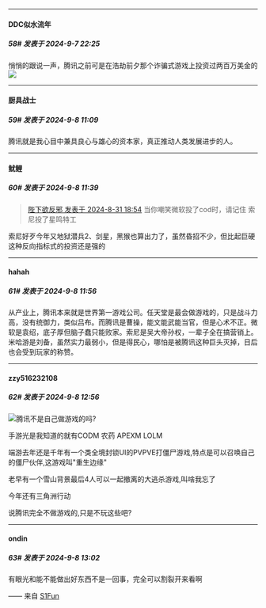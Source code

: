 ﻿
*****

####  DDC似水流年  
##### 58#       发表于 2024-9-7 22:25

悄悄的跟说一声，腾讯之前可是在浩劫前夕那个诈骗式游戏上投资过两百万美金的<img src="https://static.saraba1st.com/image/smiley/face2017/049.png" referrerpolicy="no-referrer">


*****

####  厨具战士  
##### 59#       发表于 2024-9-8 11:09

腾讯就是我心目中兼具良心与雄心的资本家，真正推动人类发展进步的人。


*****

####  鱿鲤  
##### 60#       发表于 2024-9-8 11:39

<blockquote><a href="httphttps://bbs.saraba1st.com/2b/forum.php?mod=redirect&amp;goto=findpost&amp;pid=66074530&amp;ptid=2197403" target="_blank">陛下欲反邪 发表于 2024-8-31 18:54</a>
当你嘲笑微软投了cod时，请记住 索尼投了星鸣特工</blockquote>
索尼好歹今年又地狱潜兵2、剑星，黑猴也算出力了，虽然昏招不少，但比起巨硬这种反向指标式的投资还是强的


*****

####  hahah  
##### 61#       发表于 2024-9-8 11:56

从产业上，腾讯本来就是世界第一游戏公司。任天堂是最会做游戏的，只是战斗力高，没有统御力，类似吕布。而腾讯是曹操，能文能武能当官，但是心术不正。微软是袁绍，底子厚但脑子蠢只能败家。索尼是吴大帝孙权，一辈子全在搞营销上。米哈游是刘备，虽然实力最弱小，但是得民心，哪怕是被腾讯这种巨头灭掉，日后也会受到玩家的称赞。


*****

####  zzy516232108  
##### 62#       发表于 2024-9-8 12:56

<img src="https://static.saraba1st.com/image/smiley/face2017/001.png" referrerpolicy="no-referrer">腾讯不是自己做游戏的吗?

手游光是我知道的就有CODM 农药 APEXM LOLM

端游去年还是千年有一个类全境封锁UI的PVPVE打僵尸游戏,特点是可以召唤自己的僵尸伙伴,这游戏叫"重生边缘"

老早有一个雪山背景最后4人可以一起撤离的大逃杀游戏,叫啥我忘了

今年还有三角洲行动

说腾讯完全不做游戏的,只是不玩这些吧?


*****

####  ondin  
##### 63#       发表于 2024-9-8 13:02

有眼光和能不能做出好东西不是一回事，完全可以割裂开来看啊

—— 来自 [S1Fun](https://s1fun.koalcat.com)

